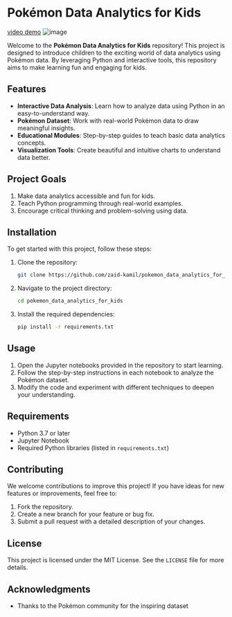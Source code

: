 # Pokémon Data Analytics for Kids

[video demo](https://www.youtube.com/watch?v=8sRjE_v8TBw)
![image](https://github.com/user-attachments/assets/6845fc86-2b40-465f-a62d-35d14f6e1a49)


Welcome to the **Pokémon Data Analytics for Kids** repository! This project is designed to introduce children to the exciting world of data analytics using Pokémon data. By leveraging Python and interactive tools, this repository aims to make learning fun and engaging for kids.

## Features

- **Interactive Data Analysis**: Learn how to analyze data using Python in an easy-to-understand way.
- **Pokémon Dataset**: Work with real-world Pokémon data to draw meaningful insights.
- **Educational Modules**: Step-by-step guides to teach basic data analytics concepts.
- **Visualization Tools**: Create beautiful and intuitive charts to understand data better.

## Project Goals

1. Make data analytics accessible and fun for kids.
2. Teach Python programming through real-world examples.
3. Encourage critical thinking and problem-solving using data.

## Installation

To get started with this project, follow these steps:

1. Clone the repository:
   ```bash
   git clone https://github.com/zaid-kamil/pokemon_data_analytics_for_kids.git
   ```
2. Navigate to the project directory:
   ```bash
   cd pokemon_data_analytics_for_kids
   ```
3. Install the required dependencies:
   ```bash
   pip install -r requirements.txt
   ```

## Usage

1. Open the Jupyter notebooks provided in the repository to start learning.
2. Follow the step-by-step instructions in each notebook to analyze the Pokémon dataset.
3. Modify the code and experiment with different techniques to deepen your understanding.

## Requirements

- Python 3.7 or later
- Jupyter Notebook
- Required Python libraries (listed in `requirements.txt`)

## Contributing

We welcome contributions to improve this project! If you have ideas for new features or improvements, feel free to:

1. Fork the repository.
2. Create a new branch for your feature or bug fix.
3. Submit a pull request with a detailed description of your changes.

## License

This project is licensed under the MIT License. See the `LICENSE` file for more details.

## Acknowledgments

- Thanks to the Pokémon community for the inspiring dataset
